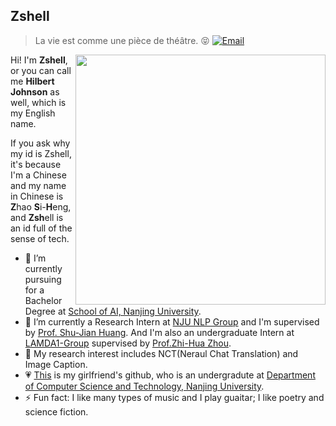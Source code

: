 </a>

## Zshell


> La vie est comme une pièce de théâtre. 😝
[![Email](https://img.shields.io/badge/-zhaosh@smail.nju.edu.cn-911318?style=flat-square&logo=Mail.RU&logoColor=white&labelColor=c14438)](mailto:zhaosh@smail.nju.edu.cn)

<a href="#">
<img align="right" src='https://github-readme-stats.vercel.app/api/top-langs/?username=Hilbert-Johnson&layout=compact&hide=html,java' width="400px" />
</a>

Hi! I'm **Zshell**, or you can call me **Hilbert Johnson** as well, which is my English name.

If you ask why my id is Zshell, it's because I'm a Chinese and my name in Chinese is **Z**hao **S**i-**H**eng, and **Zsh**ell is an id full of the sense of tech.

- 🔭 I’m currently pursuing for a Bachelor Degree at [School of AI, Nanjing University](https://ai.nju.edu.cn).
- 🌱 I’m currently a Research Intern at [NJU NLP Group](http://nlp.nju.edu.cn/homepage/) and I'm supervised by [Prof. Shu-Jian Huang](http://nlp.nju.edu.cn/huangsj/). And I'm also an undergraduate Intern at [LAMDA1-Group](http://www.lamda.nju.edu.cn/CH.MainPage.ashx) supervised by [Prof.Zhi-Hua Zhou](https://cs.nju.edu.cn/zhouzh/index.htm).
- 🤔 My research interest includes NCT(Neraul Chat Translation) and Image Caption. 
- 💗 [This](https://github.com/CCisWorking) is my girlfriend's github, who is an undergradute at [Department of Computer Science and Technology, Nanjing University](https://cs.nju.edu.cn/main.htm).
- ⚡ Fun fact: I like many types of music and I play guaitar; I like poetry and science fiction.
